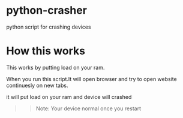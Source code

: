# python-crasher

python script for crashing devices

# How this works

This works by putting load on your ram.

When you run this script.It will open browser and try to open website continuesly on new tabs.

it will put load on your ram and device will crashed

>> Note: Your device normal once you restart
